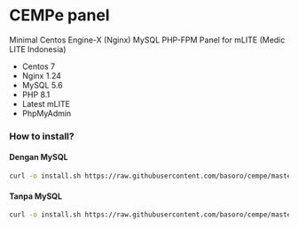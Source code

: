 # CEMPe panel
Minimal Centos Engine-X (Nginx) MySQL PHP-FPM Panel for mLITE (Medic LITE Indonesia)
- Centos 7
- Nginx 1.24
- MySQL 5.6
- PHP 8.1
- Latest mLITE
- PhpMyAdmin

### How to install?

#### Dengan MySQL
```bash
curl -o install.sh https://raw.githubusercontent.com/basoro/cempe/master/scripts/install.sh && sh install.sh
````

#### Tanpa MySQL
```bash
curl -o install.sh https://raw.githubusercontent.com/basoro/cempe/master/scripts/install-no-mysql.sh && sh install.sh
````
